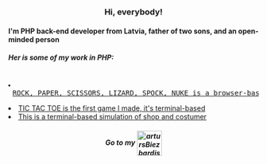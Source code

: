 <h3 align="center">Hi, everybody!</h3>

<div align="center" >
<div align="left" >
<h4>I'm PHP back-end developer from Latvia, father of two sons, and an open-minded person</h4>

<h5>Her is some of my work in PHP:</h5>

<pre>                <li>
 <a href="https://github.com/artursBiezbardis/HomeWork2/tree/master/rps" >ROCK, PAPER, SCISSORS, LIZARD, SPOCK, NUKE is a browser-based game made with OOP</a>
</li></pre>

<li>
 <a href="https://github.com/artursBiezbardis/homeWork/blob/master/Basics%20to%2019.09/array/tic-tac-toe!!.php" >TIC TAC TOE is the first game I made, it's terminal-based</a>
</li>
 
 <li>
 <a href="https://github.com/artursBiezbardis/HomeWork2/pull/2/commits/c346e2a5f77cef08884cf9348a90838ac63994a1.php">This is a terminal-based simulation of shop and costumer</a>
 </li>
 </div>
 </div>




<h5 align="center" >
 Go to my <a href="https://www.linkedin.com/in/arturs-biezbardis/" target="blank"><img align="center" src="https://www.vectorico.com/wp-content/uploads/2018/02/LinkedIn-Icon-squircle.png" alt="artursBiezbardis" height="50" width="50" /></a>
</h5>
